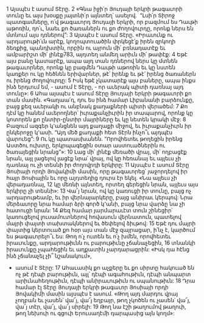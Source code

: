 1 Այսպէս է ասում Տէրը.
2 «Գնա իջի՛ր Յուդայի երկրի թագաւորի տունը եւ այս խօսքը յայտնի՛ր այնտեղ՝ ասելով.  “Լսի՛ր Տիրոջ պատգամները, ո՛վ թագաւորդ Յուդայի երկրի, որ բազմում ես Դաւթի աթոռին, դո՛ւ, նաեւ քո ծառաներն ու քո ժողովուրդը, որոնք ներս են մտնում այս դռներով”: 3 Այսպէս է ասում Տէրը. «Իրաւունք ու արդարութի՛ւն արէք, կողոպտուածին փրկեցէ՛ք իրեն զրկողի ձեռքից, պանդխտին, որբին ու այրուն մի՛ բռնադատէք եւ ամբարիշտ մի՛ լինէք783, այդտեղ անմեղ արիւն մի՛ թափէք: 4 Եթէ այս բանը կատարէք, ապա այդ տան դռներով ներս կը մտնեն թագաւորներ, որոնք կը բազմեն Դաւթի աթոռին եւ կը նստեն կառքեր ու կը հեծնեն երիվարներ, թէ՛ իրենք եւ թէ՛ իրենց ծառաներն ու իրենց ժողովուրդը: 5 Իսկ եթէ չկատարէք այս բաները, ապա ինքս ինձ երդւում եմ, - ասում է Տէրը, - որ աւերակ պիտի դառնայ այդ տունը»:
6 Ահա այսպէս է ասում Տէրը Յուդայի երկրի թագաւորի քո տան մասին.
«Գաղաա՛դ, դու ես ինձ համար Լիբանանի բարձունքը,
բայց քեզ աւերակի ու անբնակ քաղաքների պիտի վերածեմ:
7 Քո դէմ կը հանեմ աւերողներ՝
իւրաքանչիւրին իր տապարով,
որոնք կը կոտորեն քո ընտիր-ընտիր մայրիները
եւ կը նետեն կրակի մէջ:
8 Բազում ազգեր կ՚անցնեն այդ քաղաքի միջով,
եւ իւրաքանչիւրն իր ընկերոջը կ՚ասի.
“Այդ մեծ քաղաքի հետ Տէրն ինչո՞ւ այդպէս վարուեց”:
9 Ու կը պատասխանեն.
“Որովհետեւ թողեցին իրենց Աստծու ուխտը,
երկրպագեցին օտար աստուածներին ու ծառայեցին նրանց”»:
10 Լաց մի՛ լինէք մեռածի վրայ,
մի՛ ողբացէք նրան,
այլ լացելով լացէք նրա՛ վրայ,
ով կը հեռանայ եւ այլեւս չի դառնայ ու չի տեսնի իր ժողովրդի երկիրը:
11 Այսպէս է ասում Տէրը Յոսիայի որդի Յովակիմի մասին, որը թագաւորեց՝ յաջորդելով իր հայր Յոսիային եւ որը այդտեղից դուրս էր եկել. «Նա այլեւս չի վերադառնայ, 12 կը մեռնի այնտեղ, որտեղ գերեցին նրան, այլեւս այս երկիրը չի տեսնի»:
13 Վա՜յ նրան, ով կը կառուցի իր տունը,
բայց ոչ արդարութեամբ,
եւ իր վերնայարկերը, բայց անիրաւ կերպով:
Նրա մերձաւորը նրա համար ձրի գործ կ՚անի,
բայց նրա վարձը նա չի հատուցի նրան:
14 Քեզ համար յարմարաւէտ տուն շինեցիր՝
կառուցելով լուսամուտներով հովասուն վերնատուն,
պատելով մայրի փայտի տախտակներով եւ ծեփելով ձիւթով:
15 Եթէ դու մայրի փայտից կերտուած քո հօր այս տան մէջ զայրացար,
ի՛նչ է, կարծում ես թագաւորելո՞ւ ես:
Թող ո՛չ ուտեն եւ ո՛չ խմեն,
որովհետեւ իրաւունքը, արդարութիւնն ու բարութիւնը չճանաչեցին,
16 տնանկի իրաւունքը չպահեցին
եւ աղքատին չարդարացրին:
«Իսկ դա հէնց ինձ չճանաչել չի՞ նշանակում»,
- ասում է Տէրը:
17 Ահաւասիկ քո աչքերը եւ քո սիրտը հակուած են ոչ թէ դէպի բարութիւն,
այլ՝ դէպի ագահութիւն,
դէպի անպարտ արիւնահեղութիւն,
դէպի անիրաւութիւն ու սպանութիւն:
18 Դրա համար էլ Տէրը Յուդայի երկրի թագաւոր Յոսիայի որդի Յովակիմի մասին այսպէս է ասում.
«Թող այդ մարդու վրայ չողբան եւ չասեն՝ վա՜յ, վա՜յ եղբայր,
թող չկոծեն ու չասեն՝ վա՜յ, վա՜յ տէր,
վա՜յ, վա՜յ սիրելի:
19 Թող նա էշի թաղումով թաղուի,
թող նեխուի ու գցուի Երուսաղէմի դարպասից այն կողմ»:
